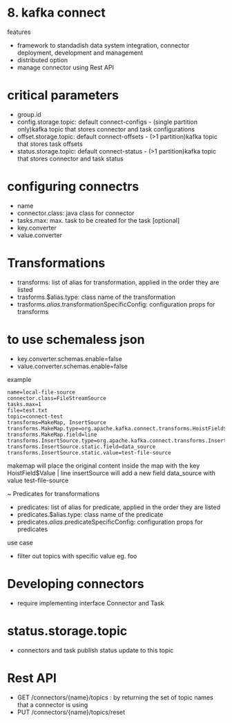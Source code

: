 # 8. kafka connect
features
- framework to standadish data system integration, connector deployment, development and management
- distributed option
- manage connector using Rest API

# critical parameters
- group.id
- config.storage.topic: default connect-configs - (single partition only)kafka topic that stores connector and task configurations
- offset.storage.topic: default connect-offsets - (>1 partition)kafka topic that stores task offsets
- status.storage.topic: default connect-status - (>1 partition)kafka topic that stores connector and task status

# configuring connectrs
- name
- connector.class: java class for connector
- tasks.max: max. task to be created for the task
[optional]
- key.converter
- value.converter

# Transformations
- transforms: list of alias for transformation, applied in the order they are listed
- trasforms.$alias.type: class name of the transformation
- trasforms.$alias.$transformationSpecificConfig: configuration props for transforms

# to use schemaless json
- key.converter.schemas.enable=false
- value.converter.schemas.enable=false

example
```
name=local-file-source
connector.class=FileStreamSource
tasks.max=1
file=test.txt
topic=connect-test
transforms=MakeMap, InsertSource
transforms.MakeMap.type=org.apache.kafka.connect.transforms.HoistField$Value
transforms.MakeMap.field=line
transforms.InsertSource.type=org.apache.kafka.connect.transforms.InsertField$Value
transforms.InsertSource.static.field=data_source
transforms.InsertSource.static.value=test-file-source
```
makemap will place the original content inside the map with the key HoistField$Value | line
insertSource will add a new field data_source with value test-file-source


~ Predicates for transformations
- predicates: list of alias for predicate, applied in the order they are listed
- predicates.$alias.type: class name of the predicate
- predicates.$alias.$predicateSpecificConfig: configuration props for predicates

use case
- filter out topics with specific value eg. foo

# Developing connectors
- require implementing interface Connector and Task

# status.storage.topic
- connectors and task publish status update to this topic

# Rest API
- GET /connectors/{name}/topics : by returning the set of topic names that a connector is using
- PUT /connectors/{name}/topics/reset